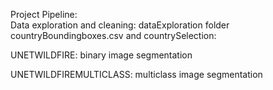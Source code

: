 Project Pipeline: <br>
Data exploration and cleaning: dataExploration folder
<be>
countryBoundingboxes.csv and countrySelection: 


UNETWILDFIRE: binary image segmentation <br>

UNETWILDFIREMULTICLASS: multiclass image segmentation 
